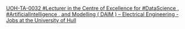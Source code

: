 [UOH-TA-0032 #Lecturer in the Centre of Excellence for #DataScience , #ArtificialIntelligence , and Modelling ( DAIM ) – Electrical Engineering - Jobs at the University of Hull](https://qi.tc/qi/112514)